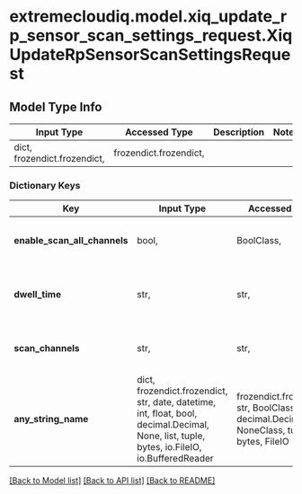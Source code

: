 # extremecloudiq.model.xiq_update_rp_sensor_scan_settings_request.XiqUpdateRpSensorScanSettingsRequest

## Model Type Info
Input Type | Accessed Type | Description | Notes
------------ | ------------- | ------------- | -------------
dict, frozendict.frozendict,  | frozendict.frozendict,  |  | 

### Dictionary Keys
Key | Input Type | Accessed Type | Description | Notes
------------ | ------------- | ------------- | ------------- | -------------
**enable_scan_all_channels** | bool,  | BoolClass,  | Whether to enable scanning all channels | [optional] 
**dwell_time** | str,  | str,  | The dwell time in the range from 250 to 30000 ms | [optional] 
**scan_channels** | str,  | str,  | The comma separated list of scan channels | [optional] 
**any_string_name** | dict, frozendict.frozendict, str, date, datetime, int, float, bool, decimal.Decimal, None, list, tuple, bytes, io.FileIO, io.BufferedReader | frozendict.frozendict, str, BoolClass, decimal.Decimal, NoneClass, tuple, bytes, FileIO | any string name can be used but the value must be the correct type | [optional]

[[Back to Model list]](../../README.md#documentation-for-models) [[Back to API list]](../../README.md#documentation-for-api-endpoints) [[Back to README]](../../README.md)

